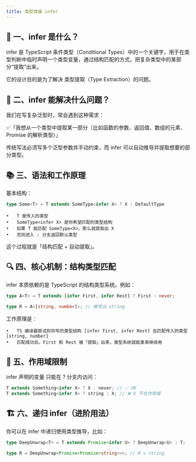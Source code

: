 ```yaml
---
title: 类型体操 infer 
---
```

## 🧩 一、infer 是什么？

infer 是 TypeScript 条件类型（Conditional Types）中的一个关键字，用于在类型判断中临时声明一个类型变量，通过结构匹配的方式，把复杂类型中的某部分“提取”出来。

它的设计目的是为了解决 类型提取（Type Extraction）的问题。


## 🚀 二、infer 能解决什么问题？

我们在写复杂泛型时，常会遇到这种需求：

✅「我想从一个类型中提取某一部分（比如函数的参数、返回值、数组的元素、Promise 的解析类型）」

传统写法必须写多个泛型参数并手动约束，而 infer 可以自动推导并提取想要的部分类型。

## 📚 三、语法和工作原理

基本结构：
```ts
type Some<T> = T extends SomeType<infer X> ? X : DefaultType
```
```text
•	T 是传入的类型
•	SomeType<infer X> 是你希望匹配的类型结构
•	如果 T 能匹配 SomeType<X>，那么就提取出 X
•	否则进入 : 分支返回默认类型
```
这个过程就是「结构匹配 + 自动提取」。

## 🔍 四、核心机制：结构类型匹配

infer 本质依赖的是 TypeScript 的结构类型系统。例如：
```ts
type A<T> = T extends [infer First, infer Rest] ? First : never;

type R = A<[string, number]>; // 推导出 string
```
工作原理是：
```text
•	TS 编译器尝试将你写的类型结构 [infer First, infer Rest] 去匹配传入的类型 [string, number]
•	匹配成功后，First 和 Rest 被「提取」出来，类型系统就能拿来继续用
```

## 🧠 五、作用域限制

infer 声明的变量 只能在 ? 分支内访问：
```ts
T extends Something<infer X> ? X : never; // ✅ OK
T extends Something<infer X> ? string : X; // ❌ X 不在作用域
```

## 🏗 六、递归 infer（进阶用法）

你可以在 infer 中递归使用类型推导，比如：
```ts
type DeepUnwrap<T> = T extends Promise<infer U> ? DeepUnwrap<U> : T;

type R = DeepUnwrap<Promise<Promise<string>>>; // R = string
```